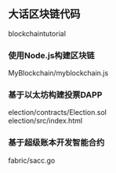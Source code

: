 
## 大话区块链代码
blockchaintutorial
### 使用Node.js构建区块链
MyBlockchain/myblockchain.js
### 基于以太坊构建投票DAPP
election/contracts/Election.sol <br>
election/src/index.html
### 基于超级账本开发智能合约
fabric/sacc.go
